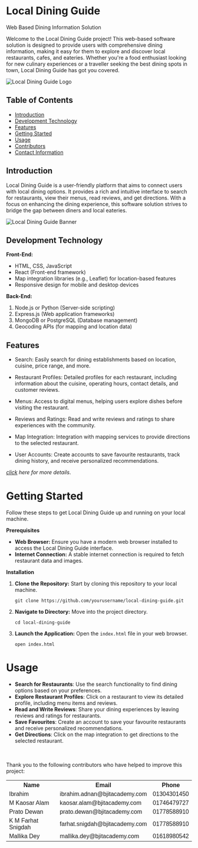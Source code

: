 # Local Dining Guide
Web Based Dining Information Solution


Welcome to the Local Dining Guide project! This web-based software solution is designed to 
provide users with comprehensive dining information, making it easy for them to explore 
and discover local restaurants, cafes, and eateries. Whether you're a food enthusiast looking 
for new culinary experiences or a traveller seeking the best dining spots in town, Local 
Dining Guide has got you covered.

![Local Dining Guide Logo](https://www.designfreelogoonline.com/wp-content/uploads/2016/12/link-3D-logo-design-online-free-3d-logo-maker.jpg)

## Table of Contents
- [Introduction](#introduction)
- [Development Technology](#development-technology)
- [Features](#features)
- [Getting Started](#getting-started)
- [Usage](#usage)
- [Contributors](#contributors)
- [Contact Information](#contact-information)

## Introduction
Local Dining Guide is a user-friendly platform that aims to connect users with local dining options. It provides a rich and intuitive interface to search for restaurants, view their menus, read reviews, and get directions. With a focus on enhancing the dining experience, this software solution strives to bridge the gap between diners and local eateries.

![Local Dining Guide Banner](https://static.vecteezy.com/system/resources/previews/002/393/980/original/corporate-banner-with-modern-design-free-vector.jpg)


## Development Technology

**Front-End:**

- HTML, CSS, JavaScript
- React (Front-end framework)
- Map integration libraries (e.g., Leaflet) for location-based features
- Responsive design for mobile and desktop devices

**Back-End:**

1. Node.js or Python (Server-side scripting)
2. Express.js (Web application frameworks)
3. MongoDB or PostgreSQL (Database management)
4. Geocoding APIs (for mapping and location data)

## Features

- Search: Easily search for dining establishments based on location, cuisine, price range, and more.

 - Restaurant Profiles: Detailed profiles for each restaurant, including information about the cuisine, operating hours, contact details, and customer reviews.
- Menus: Access to digital menus, helping users explore dishes before visiting the restaurant.
- Reviews and Ratings: Read and write reviews and ratings to share experiences with the community.
- Map Integration: Integration with mapping services to provide directions to the selected restaurant.
- User Accounts: Create accounts to save favourite restaurants, track dining history, and receive personalized recommendations.

*[*click*](url) here for more details*.

# Getting Started

Follow these steps to get Local Dining Guide up and running on your local machine.

**Prerequisites**

- **Web Browser:** Ensure you have a modern web browser installed to access the Local Dining Guide interface.
- **Internet Connection:** A stable internet connection is required to fetch restaurant data and images.

**Installation**

1. **Clone the Repository:** Start by cloning this repository to your local machine.
    ```
    git clone https://github.com/yourusername/local-dining-guide.git
    ```

2. **Navigate to Directory:** Move into the project directory.
    ```
    cd local-dining-guide
    ```

3. **Launch the Application:** Open the `index.html` file in your web browser.
    ```
    open index.html
    ``` 

<!DOCTYPE html>
<html>
<head>
<style>
table {
  font-family: arial, sans-serif;
  border-collapse: collapse;
  width: 100%;
}

td, th {
  border: 1px solid #dddddd;
  text-align: left;
  padding: 8px;
}

</style>
</head>
<body>
<h1>Usage</h1>
<ul>
<li><b>Search for Restaurants</b>: Use the search functionality to find dining options based on your preferences.</li>
<li> <b>Explore Restaurant Profiles</b>: Click on a restaurant to view its detailed profile, including menu items and reviews.</li>
<li> <b>Read and Write Reviews</b>: Share your dining experiences by leaving reviews and ratings for restaurants.</li>
<li> <b>Save Favourites</b>: Create an account to save your favourite restaurants and receive personalized recommendations.</li>
<li> <b>Get Directions</b>: Click on the map integration to get directions to the selected restaurant.</li>
</ul>
</br>
</br>
Thank you to the following contributors who have helped to improve this project:

<table>
<th>
Name
</th>
<th>
Email
</th>
<th>
Phone
</th>
<tr>
<td>
Ibrahim
</td>
<td>
ibrahim.adnan@bjitacademy.com
</td>
<td>
01304301450
</td>
</tr>

<tr>
<td>
M Kaosar Alam
</td>
<td>
kaosar.alam@bjitacademy.com
</td>
<td>
01746479727
</td>
</tr>

<tr>
<td>
Prato Dewan
</td>
<td>
prato.dewan@bjitacademy.com
</td>
<td>
01778588910

</td>
</tr>


<tr>
<td>
K M Farhat Snigdah
</td>
<td>
farhat.snigdah@bjitacademy.com
</td>
<td>
01778588910
</td>
</tr>


<tr>
<td>
Mallika Dey
</td>
<td>
mallika.dey@bjitacademy.com
</td>
<td>
01618980542
</td>
</tr>
</table>

</body>
</html>
